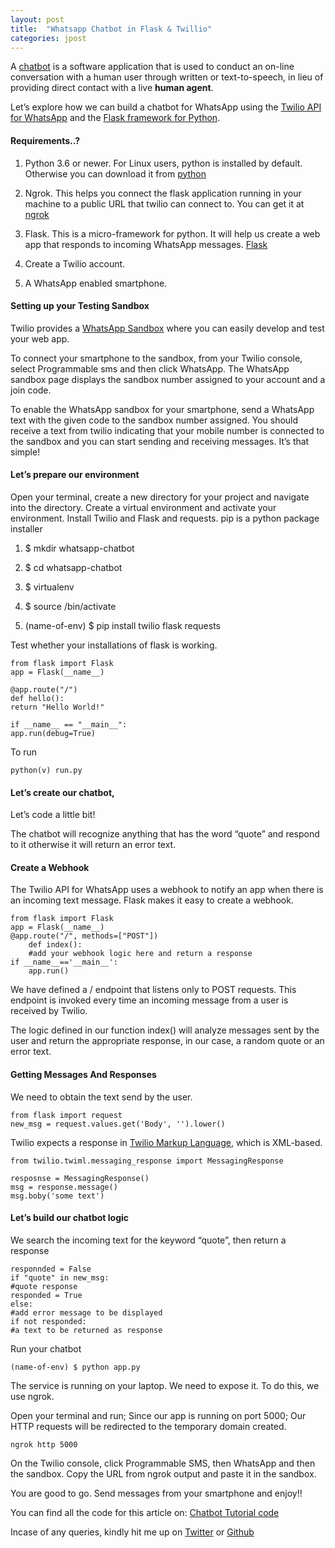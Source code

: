 ```yaml
---
layout: post
title:  "Whatsapp Chatbot in Flask & Twillio"
categories: jpost
---
```


A [chatbot]("https://en.wikipedia.org/wiki/Chatbot") is a software application that is used to conduct an on-line conversation with a human user through written or text-to-speech, in lieu of providing direct contact with a live **human agent**.

Let’s explore how we can build a chatbot for WhatsApp using the [Twilio API for WhatsApp]("https://www.twilio.com/whatsapp") and the [Flask framework for Python]("https://www.palletsprojects.com/p/flask/").

#### Requirements..?

1. Python 3.6 or newer. For Linux users, python is installed by default. Otherwise you can download it from [python]("http://python.org")

2. Ngrok. This helps you connect the flask application running in your machine to a public URL that twilio can connect to. You can get it at [ngrok]("https://ngrok.com/download")

3. Flask. This is a micro-framework for python. It will help us create a web app that responds to incoming WhatsApp messages. [Flask]("https://flask.palletsprojects.com/en/1.1.x/installation/#install-flask")

4. Create a Twilio account.

5. A WhatsApp enabled smartphone.

#### Setting up your Testing Sandbox

Twilio provides a [WhatsApp Sandbox]("https://www.twilio.com/login?g=%2Fconsole%2Fsms%2Fwhatsapp%2Flearn%3F&t=f8ac1360bcde721e2e5d56ee98dc6b802a45b3aaa9b8b32b418cb431010b9d60") where you can easily develop and test your web app.

To connect your smartphone to the sandbox, from your Twilio console, select Programmable sms and then click WhatsApp. The WhatsApp sandbox page displays the sandbox number assigned to your account and a join code.

To enable the WhatsApp sandbox for your smartphone, send a WhatsApp text with the given code to the sandbox number assigned. You should receive a text from twilio indicating that your mobile number is connected to the sandbox and you can start sending and receiving messages. It’s that simple!

#### Let’s prepare our environment

Open your terminal, create a new directory for  your project and navigate into the directory. Create a virtual environment and activate your environment. Install Twilio and Flask and requests. pip is a python package installer

1. $ mkdir whatsapp-chatbot

2. $ cd whatsapp-chatbot

3. $ virtualenv

4. $ source /bin/activate

5. (name-of-env) $ pip install twilio flask requests

Test whether your installations of flask is working.

	from flask import Flask
	app = Flask(__name__)

	@app.route("/")
	def hello():
	return "Hello World!"

	if __name__ == "__main__":
	app.run(debug=True)

To run 

	python(v) run.py 

#### Let’s create our chatbot,


Let’s code a little bit!

The chatbot will recognize anything that has the word “quote” and respond to it otherwise it will return an error text.

#### Create a Webhook

The Twilio API for WhatsApp uses a webhook to notify an app when there is an incoming text message. Flask makes it easy to create a webhook.

	from flask import Flask
	app = Flask(__name__)
	@app.route("/", methods=["POST"])
	    def index():
	    #add your webhook logic here and return a response
	if __name__=='__main__':
	    app.run()	

We have defined a / endpoint that listens only to POST requests. This endpoint is invoked every time an incoming message from a user is received by Twilio.

The logic defined in our function index() will analyze messages sent by the user and return the appropriate response, in our case, a random quote or an error text.

#### Getting Messages And  Responses

We need to obtain the text send by the user.

	from flask import request
	new_msg = request.values.get('Body', '').lower()

Twilio expects a response in [Twilio Markup Language]("https://www.twilio.com/docs/glossary/what-is-twilio-markup-language-twiml"), which is XML-based.

	from twilio.twiml.messaging_response import MessagingResponse

	resposnse = MessagingResponse()
	msg = response.message()
	msg.boby('some text')

#### Let’s build our chatbot logic

We search the incoming text for the keyword “quote”, then return a response

	responnded = False
	if "quote" in new_msg:
	#quote response
	responded = True
	else:
	#add error message to be displayed
	if not responded:
	#a text to be returned as response

Run your chatbot 

	(name-of-env) $ python app.py

The service is running on your laptop. We need to expose it. To do this, we use ngrok.

Open your terminal and run; Since our app is running on port 5000; Our HTTP requests will be redirected to the temporary domain created.

	ngrok http 5000

On the Twilio console, click Programmable SMS, then WhatsApp and then the sandbox. Copy the URL from ngrok output and paste it in the sandbox.

You are good to go. Send messages from your smartphone and enjoy!!

You can find all the code for this article on: [Chatbot Tutorial code]("https://github.com/Kimxons/whatsapp_chatbot")


Incase of any queries, kindly hit me up on [Twitter]("twitter.com/mishaelkimxons") or [Github]("github.com/kimxons")